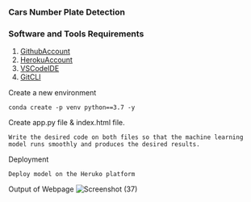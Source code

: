 ### Cars Number Plate Detection


### Software and Tools Requirements

1. [GithubAccount](https://github.com)
2. [HerokuAccount](https://heroku.com)
3. [VSCodeIDE](https://code.visualstudio.com/)
4. [GitCLI](https://git-scm.com/downloads)


Create a new environment

```
conda create -p venv python==3.7 -y

```

Create app.py file & index.html file.

```
Write the desired code on both files so that the machine learning model runs smoothly and produces the desired results.

```

Deployment

```
Deploy model on the Heruko platform

```
Output of Webpage
![Screenshot (37)](https://user-images.githubusercontent.com/75174378/198004858-ed9b7f26-63af-4089-8fc2-78778b2ed790.png)
